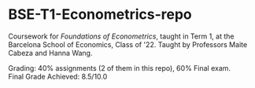 # BSE-T1-Econometrics-repo
Coursework for *Foundations of Econometrics*, taught in Term 1, at the Barcelona School of Economics, Class of '22. Taught by Professors Maite Cabeza and Hanna Wang.

Grading: 40% assignments (2 of them in this repo), 60% Final exam. <br />
Final Grade Achieved: 8.5/10.0
